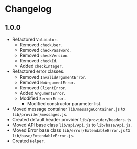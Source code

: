 # Changelog

## 1.0.0
- Refactored `Validator`.
  - Removed `checkUser`.
  - Removed `checkPassword`.
  - Removed `checkVersion`.
  - Removed `checkId`.
  - Added `checkInteger`.
- Refactored error classes.
  - Removed `InvalidArgumentError`.
  - Removed `NoArgumentError`.
  - Removed `ClientError`.
  - Added `ArgumentError`.
  - Modified `ServerError.`
    - Modified constructor parameter list.
- Moved message container `lib/messageContainer.js` to `lib/provider/messages.js`.
- Created default header provider `lib/provider/headers.js`
- Moved API base class `lib/api/Api.js` to `lib/base/Api.js`.
- Moved Error base class `lib/error/ExtendableError.js` to `lib/base/ExtendableError.js`.
- Created `Helper`.
